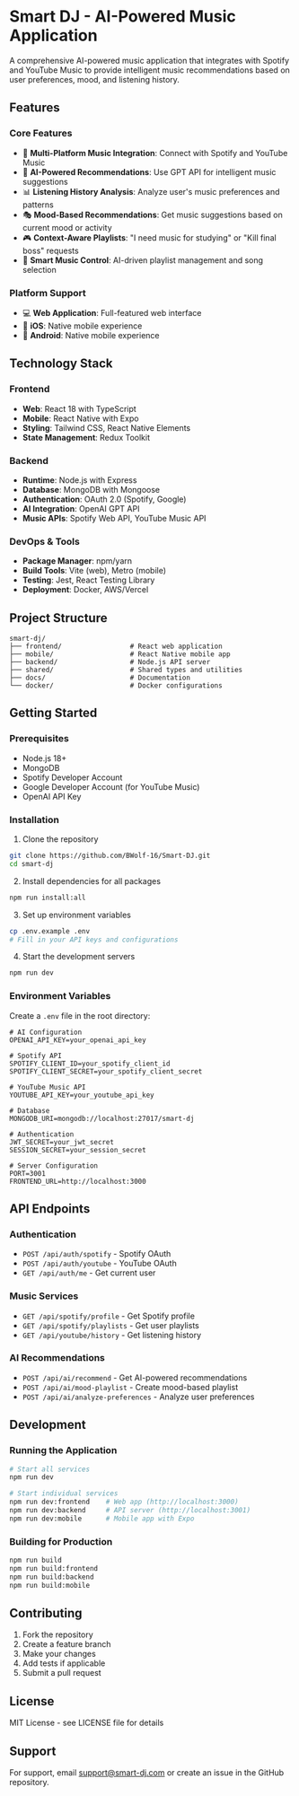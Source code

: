 # Smart DJ - AI-Powered Music Application

A comprehensive AI-powered music application that integrates with Spotify and YouTube Music to provide intelligent music recommendations based on user preferences, mood, and listening history.

## Features

### Core Features
- 🎵 **Multi-Platform Music Integration**: Connect with Spotify and YouTube Music
- 🤖 **AI-Powered Recommendations**: Use GPT API for intelligent music suggestions
- 📊 **Listening History Analysis**: Analyze user's music preferences and patterns
- 🎭 **Mood-Based Recommendations**: Get music suggestions based on current mood or activity
- 🎮 **Context-Aware Playlists**: "I need music for studying" or "Kill final boss" requests
- 🔄 **Smart Music Control**: AI-driven playlist management and song selection

### Platform Support
- 💻 **Web Application**: Full-featured web interface
- 📱 **iOS**: Native mobile experience
- 🤖 **Android**: Native mobile experience

## Technology Stack

### Frontend
- **Web**: React 18 with TypeScript
- **Mobile**: React Native with Expo
- **Styling**: Tailwind CSS, React Native Elements
- **State Management**: Redux Toolkit

### Backend
- **Runtime**: Node.js with Express
- **Database**: MongoDB with Mongoose
- **Authentication**: OAuth 2.0 (Spotify, Google)
- **AI Integration**: OpenAI GPT API
- **Music APIs**: Spotify Web API, YouTube Music API

### DevOps & Tools
- **Package Manager**: npm/yarn
- **Build Tools**: Vite (web), Metro (mobile)
- **Testing**: Jest, React Testing Library
- **Deployment**: Docker, AWS/Vercel

## Project Structure

```
smart-dj/
├── frontend/                 # React web application
├── mobile/                   # React Native mobile app
├── backend/                  # Node.js API server
├── shared/                   # Shared types and utilities
├── docs/                     # Documentation
└── docker/                   # Docker configurations
```

## Getting Started

### Prerequisites
- Node.js 18+ 
- MongoDB
- Spotify Developer Account
- Google Developer Account (for YouTube Music)
- OpenAI API Key

### Installation

1. Clone the repository
```bash
git clone https://github.com/BWolf-16/Smart-DJ.git
cd smart-dj
```

2. Install dependencies for all packages
```bash
npm run install:all
```

3. Set up environment variables
```bash
cp .env.example .env
# Fill in your API keys and configurations
```

4. Start the development servers
```bash
npm run dev
```

### Environment Variables

Create a `.env` file in the root directory:

```env
# AI Configuration
OPENAI_API_KEY=your_openai_api_key

# Spotify API
SPOTIFY_CLIENT_ID=your_spotify_client_id
SPOTIFY_CLIENT_SECRET=your_spotify_client_secret

# YouTube Music API
YOUTUBE_API_KEY=your_youtube_api_key

# Database
MONGODB_URI=mongodb://localhost:27017/smart-dj

# Authentication
JWT_SECRET=your_jwt_secret
SESSION_SECRET=your_session_secret

# Server Configuration
PORT=3001
FRONTEND_URL=http://localhost:3000
```

## API Endpoints

### Authentication
- `POST /api/auth/spotify` - Spotify OAuth
- `POST /api/auth/youtube` - YouTube OAuth
- `GET /api/auth/me` - Get current user

### Music Services
- `GET /api/spotify/profile` - Get Spotify profile
- `GET /api/spotify/playlists` - Get user playlists
- `GET /api/youtube/history` - Get listening history

### AI Recommendations
- `POST /api/ai/recommend` - Get AI-powered recommendations
- `POST /api/ai/mood-playlist` - Create mood-based playlist
- `POST /api/ai/analyze-preferences` - Analyze user preferences

## Development

### Running the Application
```bash
# Start all services
npm run dev

# Start individual services
npm run dev:frontend    # Web app (http://localhost:3000)
npm run dev:backend     # API server (http://localhost:3001)
npm run dev:mobile      # Mobile app with Expo
```

### Building for Production
```bash
npm run build
npm run build:frontend
npm run build:backend
npm run build:mobile
```

## Contributing

1. Fork the repository
2. Create a feature branch
3. Make your changes
4. Add tests if applicable
5. Submit a pull request

## License

MIT License - see LICENSE file for details

## Support

For support, email support@smart-dj.com or create an issue in the GitHub repository.